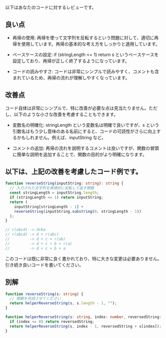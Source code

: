 以下はあなたのコードに対するレビューです。

## 良い点

- 再帰の使用: 再帰を使って文字列を反転するという問題に対して、適切に再帰を使用しています。再帰の基本的な考え方をしっかりと適用しています。

- ベースケースの設定: if (stringLength <= 1) return s というベースケースを設定しており、再帰が正しく終了するようになっています。

- コードの読みやすさ: コードは非常にシンプルで読みやすく、コメントも含まれているため、再帰の流れが理解しやすくなっています。

## 改善点

コード自体は非常にシンプルで、特に改善が必要な点は見当たりません。ただし、以下のような小さな改善を考慮することもできます。

- 変数名の明確化: stringLength という変数名は明確で良いですが、s という引数名はもう少し意味のある名前にすると、コードの可読性がさらに向上するかもしれません。例えば、inputString など。

- コメントの追加: 再帰の流れを説明するコメントは良いですが、関数の冒頭に簡単な説明を追加することで、関数の目的がより明確になります。

## 以下は、上記の改善を考慮したコード例です。

```typescript
function reverseString(inputString: string): string {
  // 入力された文字列を再帰的に反転して返す関数
  const stringLength = inputString.length;
  if (stringLength <= 1) return inputString;
  return (
    inputString[stringLength - 1] +
    reverseString(inputString.substring(0, stringLength - 1))
  );
}

// r(abcd) -> dcba
// r(abcd) -> d + r(abc)
//         -> d + c + r(ab)
//         -> d + c + b + r(a)
//         -> d + c + b + a
```

このコードは既に非常に良く書かれており、特に大きな変更は必要ありません。引き続き良いコードを書いてください。

## 別解

```typescript
function reverseString(s: string) {
  // 関数を完成させてください
  return helperReverseString(s, s.length - 1, "");
}

function helperReverseString(s: string, index: number, reversedString: string) {
  if (index <= 0) return reversedString;
  return helperReverseString(s, index - 1, reversedString + s[index]);
}
```
